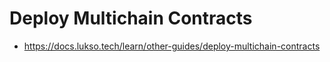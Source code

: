 # Deploy Multichain Contracts

- https://docs.lukso.tech/learn/other-guides/deploy-multichain-contracts
